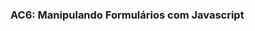 ### **AC6: Manipulando Formulários com Javascript**

<!--
** *Duração* : 70 minutos**

<div style="color:red">IMPORTANTE: Todas as questões precisam ser devidamente comentadas com explicações precisas do que ocorre.
</div>

**Objetivo:** Desenvolver um formulário que terá os seus campos validados e monitorados por javascript.

---

### Uso de javascript em formulários

Plano

- Criar um formulário HTML simples com campos de entrada.
- Adicionar um botão para enviar o formulário.
- Escrever um script JavaScript para validar os dados do formulário.
- Exibir mensagens de erro ou sucesso com base na validação.

```html

<!DOCTYPEhtml>

<htmllang="pt-BR">

<head>
    <metacharset="UTF-8">
    <metaname="viewport"content="width=device-width, initial-scale=1.0">
    <title>Formulário com JavaScript</title>
    <linkrel="stylesheet"href="styles.css">
</head>

<body>
    <h1>Formulário de Contato</h1>

    <formid="contactForm">
        <divclass="form-group">
            <labelfor="name">Nome:</label>
            <inputtype="text"id="name"name="name"required>
        </div>

        <divclass="form-group">
            <labelfor="email">Email:</label>
            <inputtype="email"id="email"name="email"required>
        </div>


        <divclass="form-group">
            <labelfor="message">Mensagem:</label>
            <textareaid="message"name="message"required></textarea>
        </div>

        <buttontype="submit">Enviar</button>
    </form>

    <scriptsrc="script.js"></script>
</body>
</html>
```

```css
body {

    font-family: Arial, sans-serif;
    background-color: #f4f4f4;
    margin: 0;
    padding: 0;
    display: flex;
    justify-content: center;
    align-items: center;
    height: 100vh;
}


h1 {
    text-align: center;
    color: #333;
}


form {
    background: #fff;
    padding: 20px;
    border-radius: 8px;
    box-shadow: 0010px rgba(0, 0, 0, 0.1);
    width: 100%;
    max-width: 400px;
}


.form-group {
    margin-bottom: 15px;
}


label {
    display: block;
    margin-bottom: 5px;
    color: #333;
}


input[type="text"],
input[type="email"],
textarea,
input[type="file"] {
    width: 100%;
    padding: 10px;
    border: 1px solid #ccc;
    border-radius: 4px;
    box-sizing: border-box;
}


textarea {
    resize: vertical;
}


button[type="submit"] {
    background-color: #28a745;
    color: #fff;
    border: none;
    padding: 10px 20px;
    border-radius: 4px;
    cursor: pointer;
    width: 100%;
}


button[type="submit"]:disabled {
    background-color: #ccc;
    cursor: not-allowed;
}


button[type="submit"]:hover:not(:disabled) {
    background-color: #218838;
}

#result {
    margin-top: 20px;
    text-align: center;
}

#spinner {
    text-align: center;
    margin-top: 20px;
}


#imagePreview {
    margin-top: 20px;
    text-align: center;
}


#imagePreviewimg {
    max-width: 100%;
    height: auto;
    border-radius: 4px;
}
```

#### Explicação

- HTML: Cria um formulário com campos para nome, email e mensagem.
- JavaScript: Adiciona um ouvinte de evento para o envio do formulário, valida os campos e exibe uma mensagem de erro ou sucesso.

## Questões

1\. Como você pode acessar os valores dos inputs do formulário?

2\. Atualizar o conteúdo de uma página web com o conteúdo do campos(escrever na página sem clicar no botão)?

3\. Validar cada entrada do formulário antes de enviar o form? [Nome obrigatório, Email no formato, Mensagem obrigatória]

4\. Redefinir as entradas do formulário após enviar o formulário?

5\. Desativar o botão enviar até que todas as entradas do formulário sejam preenchidas?

6\. Mostrar um botão giratório(spinner) de carregamento enquanto o formulário está sendo enviado?

7\. Eibir uma mensagem de sucesso após o envio do formulário e depois redirecionar para outra página?

8\. Adicionar Validação de Tamanho da Mensagem

- Objetivo: Adicionar validação para garantir que a mensagem tenha pelo menos 100 caracteres.

9\. Adicionar Feedback Visual para Campos Inválidos

- Objetivo: Adicionar feedback visual (como bordas vermelhas) aos campos que não passam na validação.

10\. Adicionar um Campo de Telefone com Máscara. [ (país) (ddd) xxxxx-xxxx ]

11\. Adicionar um Campo de Seleção de Assunto. [Elogio, Reclamação e Sugestão]

- Exiba uma mensagem de erro se nenhum assunto for selecionado.

12\. Adicionar um Campo de Arquivo ao Formulário para permitir o upload de imagens.

- Modifique o JavaScript para Exibir a Pré-visualização do Arquivo Selecionado
  
- FileReader: Usa FileReader para ler o arquivo de imagem e exibir a pré-visualização.
  
- Limpar Pré-visualização: Limpa a pré-visualização da imagem quando o formulário é enviado e redefinido.

-->
